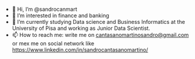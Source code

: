 - 👋 Hi, I’m @sandrocanmart
- 👀 I’m interested in finance and banking
- 🌱 I’m currently studying Data science and Business Informatics at the University of Pisa and working as Junior Data Scientist.
- 📫 How to reach me: write me on cantasanomartinosandro@gmail.com or mex me on social network like https://www.linkedin.com/in/sandrocantasanomartino/

<!---
sandrocanmart/sandrocanmart is a ✨ special ✨ repository because its `README.md` (this file) appears on your GitHub profile.
You can click the Preview link to take a look at your changes.
--->
